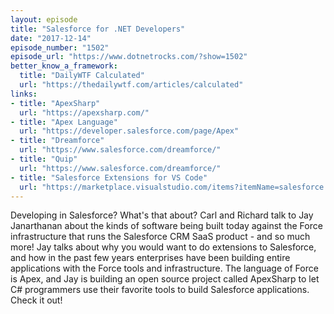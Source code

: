 ```yaml
---
layout: episode
title: "Salesforce for .NET Developers"
date: "2017-12-14"
episode_number: "1502"
episode_url: "https://www.dotnetrocks.com/?show=1502"
better_know_a_framework:
  title: "DailyWTF Calculated"
  url: "https://thedailywtf.com/articles/calculated"
links:
- title: "ApexSharp"
  url: "https://apexsharp.com/"
- title: "Apex Language"
  url: "https://developer.salesforce.com/page/Apex"
- title: "Dreamforce"
  url: "https://www.salesforce.com/dreamforce/"
- title: "Quip"
  url: "https://www.salesforce.com/dreamforce/"
- title: "Salesforce Extensions for VS Code"
  url: "https://marketplace.visualstudio.com/items?itemName=salesforce.salesforcedx-vscode"
---
```


Developing in Salesforce? What's that about? Carl and Richard talk to Jay Janarthanan about the kinds of software being built today against the Force infrastructure that runs the Salesforce CRM SaaS product - and so much more! Jay talks about why you would want to do extensions to Salesforce, and how in the past few years enterprises have been building entire applications with the Force tools and infrastructure. The language of Force is Apex, and Jay is building an open source project called ApexSharp to let C# programmers use their favorite tools to build Salesforce applications. Check it out!
